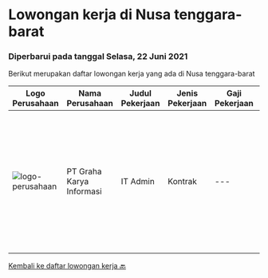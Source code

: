 
  # Lowongan kerja di Nusa tenggara-barat

  ### Diperbarui pada tanggal Selasa, 22 Juni 2021

  Berikut merupakan daftar lowongan kerja yang ada di Nusa tenggara-barat

  |Logo Perusahaan | Nama Perusahaan | Judul Pekerjaan | Jenis Pekerjaan | Gaji Pekerjaan | Lokasi | Deskripsi | Tanggal diunggah | Pranala |
  | -------------- | --------------- | --------------- | --------- | --------- | -------------- | ------- | ----------- | ----------- |
  |![logo-perusahaan](https://image-service-cdn.seek.com.au/c318dd0b699c6160d2411e7473745c289633be44/ee4dce1061f3f616224767ad58cb2fc751b8d2dc)|PT Graha Karya Informasi|IT Admin|Kontrak|---|Jakarta Raya|Age preference: millennial (max 30 years old) Min D3/ S1 Any Major or related field of study. Excel Intermediate skill (query, pivot, vlookup,...|Rabu, 16 Juni 2021|https://www.jobstreet.co.id/id/job/it-admin-3557983?token=0~f2a3d156-3eae-4abb-be79-4f800ae378a1&sectionRank=1&jobId=jobstreet-id-job-3557983|


  [Kembali ke daftar lowongan kerja 🔙](../README.md#daftar-lowongan-kerja)
  